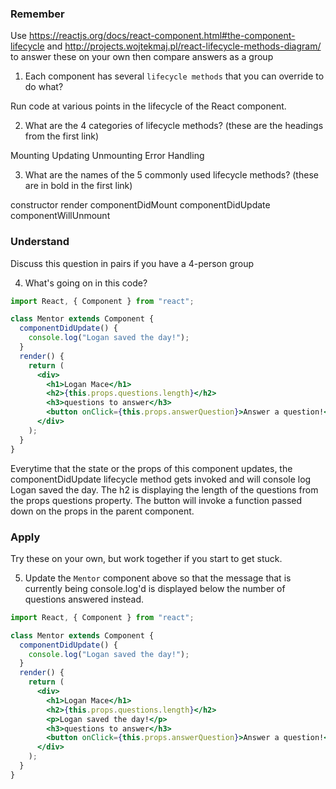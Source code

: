 ### Remember

Use https://reactjs.org/docs/react-component.html#the-component-lifecycle and http://projects.wojtekmaj.pl/react-lifecycle-methods-diagram/ to answer these on your own then compare answers as a group

1.  Each component has several `lifecycle methods` that you can override to do what?

Run code at various points in the lifecycle of the React component.

2.  What are the 4 categories of lifecycle methods? (these are the headings from the first link)

Mounting 
Updating
Unmounting
Error Handling

3.  What are the names of the 5 commonly used lifecycle methods? (these are in bold in the first link)

constructor
render
componentDidMount
componentDidUpdate
componentWillUnmount

### Understand

Discuss this question in pairs if you have a 4-person group

4.  What's going on in this code?

```jsx
import React, { Component } from "react";

class Mentor extends Component {
  componentDidUpdate() {
    console.log("Logan saved the day!");
  }
  render() {
    return (
      <div>
        <h1>Logan Mace</h1>
        <h2>{this.props.questions.length}</h2>
        <h3>questions to answer</h3>
        <button onClick={this.props.answerQuestion}>Answer a question!</button>
      </div>
    );
  }
}
```
Everytime that the state or the props of this component updates, the componentDidUpdate lifecycle method gets invoked and will console log Logan saved the day. The h2 is displaying the length of the questions from the props questions property. The button will invoke a function passed down on the props in the parent component. 

### Apply

Try these on your own, but work together if you start to get stuck.

5.  Update the `Mentor` component above so that the message that is currently being console.log'd is displayed below the number of questions answered instead.

```jsx
import React, { Component } from "react";

class Mentor extends Component {
  componentDidUpdate() {
    console.log("Logan saved the day!");
  }
  render() {
    return (
      <div>
        <h1>Logan Mace</h1>
        <h2>{this.props.questions.length}</h2>
        <p>Logan saved the day!</p>
        <h3>questions to answer</h3>
        <button onClick={this.props.answerQuestion}>Answer a question!</button>
      </div>
    );
  }
}
```